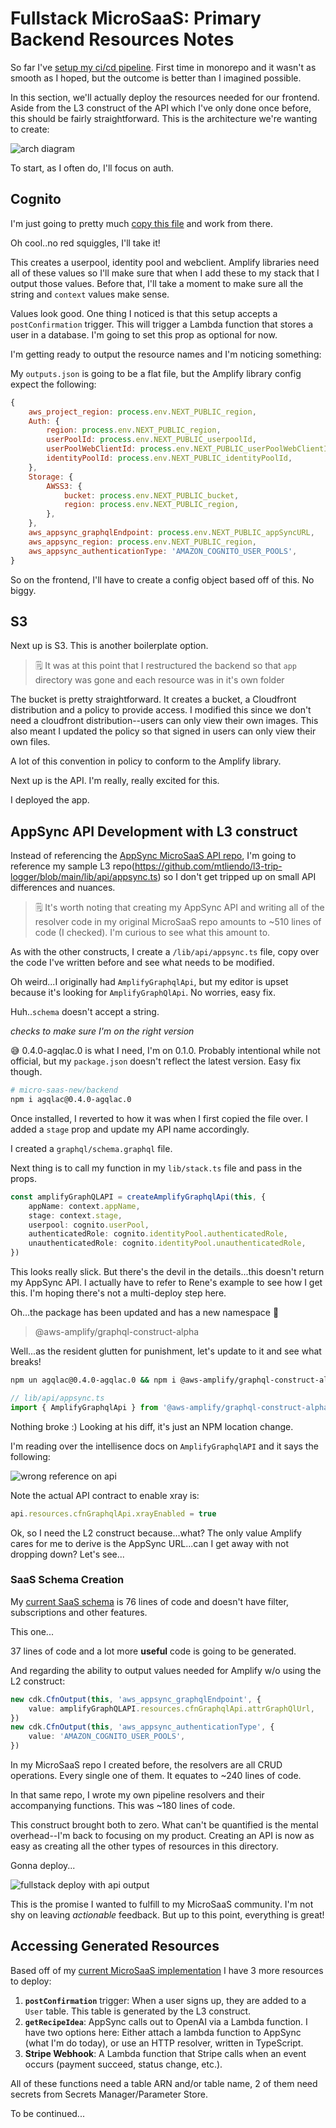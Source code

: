 # Fullstack MicroSaaS: Primary Backend Resources Notes

So far I've [setup my ci/cd pipeline](./hosting.md). First time in monorepo and it wasn't as smooth as I hoped, but the outcome is better than I imagined possible.

In this section, we'll actually deploy the resources needed for our frontend. Aside from the L3 construct of the API which I've only done once before, this should be fairly straightforward. This is the architecture we're wanting to create:

![arch diagram](./images/archdiagram.drawio.png)

To start, as I often do, I'll focus on auth.

## Cognito

I'm just going to pretty much [copy this file](https://github.com/focusOtter/microsaas-backend/blob/main/lib/cognito/auth.ts) and work from there.

Oh cool..no red squiggles, I'll take it!

This creates a userpool, identity pool and webclient. Amplify libraries need all of these values so I'll make sure that when I add these to my stack that I output those values. Before that, I'll take a moment to make sure all the string and `context` values make sense.

Values look good. One thing I noticed is that this setup accepts a `postConfirmation` trigger. This will trigger a Lambda function that stores a user in a database. I'm going to set this prop as optional for now.

I'm getting ready to output the resource names and I'm noticing something:

My `outputs.json` is going to be a flat file, but the Amplify library config expect the following:

```js
{
	aws_project_region: process.env.NEXT_PUBLIC_region,
	Auth: {
		region: process.env.NEXT_PUBLIC_region,
		userPoolId: process.env.NEXT_PUBLIC_userpoolId,
		userPoolWebClientId: process.env.NEXT_PUBLIC_userPoolWebClientId,
		identityPoolId: process.env.NEXT_PUBLIC_identityPoolId,
	},
	Storage: {
		AWSS3: {
			bucket: process.env.NEXT_PUBLIC_bucket,
			region: process.env.NEXT_PUBLIC_region,
		},
	},
	aws_appsync_graphqlEndpoint: process.env.NEXT_PUBLIC_appSyncURL,
	aws_appsync_region: process.env.NEXT_PUBLIC_region,
	aws_appsync_authenticationType: 'AMAZON_COGNITO_USER_POOLS',
}
```

So on the frontend, I'll have to create a config object based off of this. No biggy.

## S3

Next up is S3. This is another boilerplate option.

> 🗒️ It was at this point that I restructured the backend so that `app` directory was gone and each resource was in it's own folder

The bucket is pretty straightforward. It creates a bucket, a Cloudfront distribution and a policy to provide access. I modified this since we don't need a cloudfront distribution--users can only view their own images. This also meant I updated the policy so that signed in users can only view their own files.

A lot of this convention in policy to conform to the Amplify library.

Next up is the API. I'm really, really excited for this.

I deployed the app.

## AppSync API Development with L3 construct

Instead of referencing the [AppSync MicroSaaS API repo](https://github.com/focusOtter/microsaas-backend/blob/main/lib/api/appsync.ts), I'm going to reference my sample L3 repo(https://github.com/mtliendo/l3-trip-logger/blob/main/lib/api/appsync.ts) so I don't get tripped up on small API differences and nuances.

> 🗒️ It's worth noting that creating my AppSync API and writing all of the resolver code in my original MicroSaaS repo amounts to ~510 lines of code (I checked). I'm curious to see what this amount to.

As with the other constructs, I create a `/lib/api/appsync.ts` file, copy over the code I've written before and see what needs to be modified.

Oh weird...I originally had `AmplifyGraphqlApi`, but my editor is upset because it's looking for `AmplifyGraphQlApi`. No worries, easy fix.

Huh..`schema` doesn't accept a string.

_*checks to make sure I'm on the right version*_

😅 0.4.0-agqlac.0 is what I need, I'm on 0.1.0. Probably intentional while not official, but my `package.json` doesn't reflect the latest version. Easy fix though.

```sh
# micro-saas-new/backend
npm i agqlac@0.4.0-agqlac.0
```

Once installed, I reverted to how it was when I first copied the file over. I added a `stage` prop and update my API name accordingly.

I created a `graphql/schema.graphql` file.

Next thing is to call my function in my `lib/stack.ts` file and pass in the props.

```ts
const amplifyGraphQLAPI = createAmplifyGraphqlApi(this, {
	appName: context.appName,
	stage: context.stage,
	userpool: cognito.userPool,
	authenticatedRole: cognito.identityPool.authenticatedRole,
	unauthenticatedRole: cognito.identityPool.unauthenticatedRole,
})
```

This looks really slick. But there's the devil in the details...this doesn't return my AppSync API. I actually have to refer to Rene's example to see how I get this. I'm hoping there's not a multi-deploy step here.

Oh...the package has been updated and has a new namespace 👀

> @aws-amplify/graphql-construct-alpha

Well...as the resident glutten for punishment, let's update to it and see what breaks!

```sh
npm un agqlac@0.4.0-agqlac.0 && npm i @aws-amplify/graphql-construct-alpha
```

```ts
// lib/api/appsync.ts
import { AmplifyGraphqlApi } from '@aws-amplify/graphql-construct-alpha'
```

Nothing broke :) Looking at his diff, it's just an NPM location change.

I'm reading over the intellisence docs on `AmplifyGraphqlAPI` and it says the following:

![wrong reference on api](./images/wrong-api-reference.png)

Note the actual API contract to enable xray is:

```ts
api.resources.cfnGraphqlApi.xrayEnabled = true
```

Ok, so I need the L2 construct because...what? The only value Amplify cares for me to derive is the AppSync URL...can I get away with not dropping down? Let's see...

### SaaS Schema Creation

My [current SaaS schema](https://github.com/focusOtter/microsaas-backend/blob/main/lib/api/graphql/schema.graphql) is 76 lines of code and doesn't have filter, subscriptions and other features.

This one...

37 lines of code and a lot more **useful** code is going to be generated.

And regarding the ability to output values needed for Amplify w/o using the L2 construct:

```ts
new cdk.CfnOutput(this, 'aws_appsync_graphqlEndpoint', {
	value: amplifyGraphQLAPI.resources.cfnGraphqlApi.attrGraphQlUrl,
})
new cdk.CfnOutput(this, 'aws_appsync_authenticationType', {
	value: 'AMAZON_COGNITO_USER_POOLS',
})
```

In my MicroSaaS repo I created before, the resolvers are all CRUD operations. Every single one of them. It equates to ~240 lines of code.

In that same repo, I wrote my own pipeline resolvers and their accompanying functions. This was ~180 lines of code.

This construct brought both to zero. What can't be quantified is the mental overhead--I'm back to focusing on my product. Creating an API is now as easy as creating all the other types of resources in this directory.

Gonna deploy...

![fullstack deploy with api output](./images/api-deploy-fullstack.png)

This is the promise I wanted to fulfill to my MicroSaaS community. I'm not shy on leaving _actionable_ feedback. But up to this point, everything is great!

## Accessing Generated Resources

Based off of my [current MicroSaaS implementation](https://github.com/focusOtter/microsaas-backend/tree/main/lib/functions) I have 3 more resources to deploy:

1. **`postConfirmation`** trigger: When a user signs up, they are added to a `User` table. This table is generated by the L3 construct.
2. **`getRecipeIdea`**: AppSync calls out to OpenAI via a Lambda function. I have two options here: Either attach a lambda function to AppSync (what I'm do today), or use an HTTP resolver, written in TypeScript.
3. **Stripe Webhook**: A Lambda function that Stripe calls when an event occurs (payment succeed, status change, etc.).

All of these functions need a table ARN and/or table name, 2 of them need secrets from Secrets Manager/Parameter Store.

To be continued...
